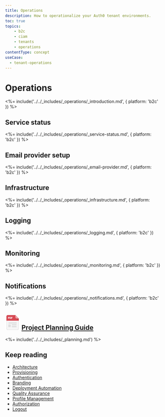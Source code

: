```yaml
---
title: Operations
description: How to operationalize your Auth0 tenant environments.
toc: true
topics:
    - b2c
    - ciam
    - tenants
    - operations
contentType: concept
useCase:
  - tenant-operations
---
```


# Operations

<%= include('../../_includes/_operations/_introduction.md', { platform: 'b2c' }) %>

## Service status

<%= include('../../_includes/_operations/_service-status.md', { platform: 'b2c' }) %>

## Email provider setup

<%= include('../../_includes/_operations/_email-provider.md', { platform: 'b2c' }) %>

## Infrastructure

<%= include('../../_includes/_operations/_infrastructure.md', { platform: 'b2c' }) %>

## Logging

<%= include('../../_includes/_operations/_logging.md', { platform: 'b2c' }) %>

## Monitoring

<%= include('../../_includes/_operations/_monitoring.md', { platform: 'b2c' }) %>

## Notifications

<%= include('../../_includes/_operations/_notifications.md', { platform: 'b2c' }) %>

## ![](/media/articles/architecture-scenarios/planning/file_type_icons-04.png) [Project Planning Guide](/media/articles/architecture-scenarios/planning/B2C-Project-Planning.pdf)

<%= include('../../_includes/_planning.md') %>

## Keep reading

* [Architecture](/architecture-scenarios/implementation/b2c/b2c-architecture)
* [Provisioning](/architecture-scenarios/implementation/b2c/b2c-provisioning)
* [Authentication](/architecture-scenarios/implementation/b2c/b2c-authentication)
* [Branding](/architecture-scenarios/implementation/b2c/b2c-branding)
* [Deployment Automation](/architecture-scenarios/implementation/b2c/b2c-deployment)
* [Quality Assurance](/architecture-scenarios/implementation/b2c/b2c-qa)
* [Profile Management](/architecture-scenarios/implementation/b2c/b2c-profile-mgmt)
* [Authorization](/architecture-scenarios/implementation/b2c/b2c-authorization)
* [Logout](/architecture-scenarios/implementation/b2c/b2c-logout)
